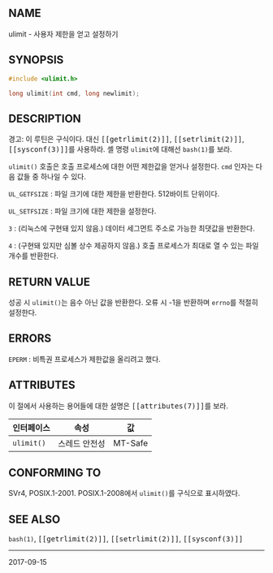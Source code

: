## NAME

ulimit - 사용자 제한을 얻고 설정하기

## SYNOPSIS

```c
#include <ulimit.h>

long ulimit(int cmd, long newlimit);
```

## DESCRIPTION

경고: 이 루틴은 구식이다. 대신 <tt>[[getrlimit(2)]]</tt>, <tt>[[setrlimit(2)]]</tt>, <tt>[[sysconf(3)]]</tt>를 사용하라. 셸 명령 `ulimit`에 대해선 `bash(1)`를 보라.

`ulimit()` 호출은 호출 프로세스에 대한 어떤 제한값을 얻거나 설정한다. `cmd` 인자는 다음 값들 중 하나일 수 있다.

`UL_GETFSIZE`
:   파일 크기에 대한 제한을 반환한다. 512바이트 단위이다.

`UL_SETFSIZE`
:   파일 크기에 대한 제한을 설정한다.

`3`
:   (리눅스에 구현돼 있지 않음.) 데이터 세그먼트 주소로 가능한 최댓값을 반환한다.

`4`
:   (구현돼 있지만 심볼 상수 제공하지 않음.) 호출 프로세스가 최대로 열 수 있는 파일 개수를 반환한다.

## RETURN VALUE

성공 시 `ulimit()`는 음수 아닌 값을 반환한다. 오류 시 -1을 반환하며 `errno`를 적절히 설정한다.

## ERRORS

`EPERM`
:   비특권 프로세스가 제한값을 올리려고 했다.

## ATTRIBUTES

이 절에서 사용하는 용어들에 대한 설명은 <tt>[[attributes(7)]]</tt>를 보라.

| 인터페이스 | 속성 | 값 |
| --- | --- | --- |
| `ulimit()` | 스레드 안전성 | MT-Safe |

## CONFORMING TO

SVr4, POSIX.1-2001. POSIX.1-2008에서 `ulimit()`를 구식으로 표시하였다.

## SEE ALSO

`bash(1)`, <tt>[[getrlimit(2)]]</tt>, <tt>[[setrlimit(2)]]</tt>, <tt>[[sysconf(3)]]</tt>

----

2017-09-15
